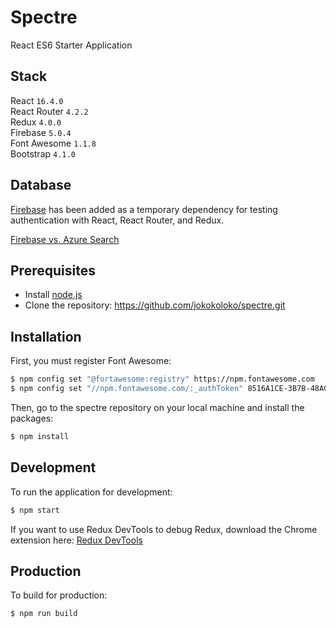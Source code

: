 # Spectre

React ES6 Starter Application

## Stack

React `16.4.0`</br >
React Router `4.2.2`</br >
Redux `4.0.0`</br >
Firebase `5.0.4`</br >
Font Awesome `1.1.8`</br >
Bootstrap `4.1.0`

## Database

[Firebase](https://firebase.google.com/) has been added as a temporary dependency for testing authentication with React, React Router, and Redux.

[Firebase vs. Azure Search](http://db-engines.com/en/system/Firebase+Realtime+Database%3BMicrosoft+Azure+Search)

## Prerequisites

*   Install [node.js](http://nodejs.org/)
*   Clone the repository: https://github.com/jokokoloko/spectre.git

## Installation

First, you must register Font Awesome:

```sh
$ npm config set "@fortawesome:registry" https://npm.fontawesome.com
$ npm config set "//npm.fontawesome.com/:_authToken" 8516A1CE-3B7B-48A0-BF42-4CA83CD66816
```

Then, go to the spectre repository on your local machine and install the packages:

```sh
$ npm install
```

## Development

To run the application for development:

```sh
$ npm start
```

If you want to use Redux DevTools to debug Redux, download the Chrome extension here: [Redux DevTools](https://chrome.google.com/webstore/detail/redux-devtools/lmhkpmbekcpmknklioeibfkpmmfibljd/related?hl=en)

## Production

To build for production:

```sh
$ npm run build
```
